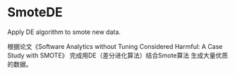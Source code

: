 # SmoteDE
Apply DE algorithm to smote new data.

根据论文《Software Analytics without Tuning Considered Harmful: A Case Study with SMOTE》
完成用DE（差分进化算法）结合Smote算法 生成大量优质的数据。
